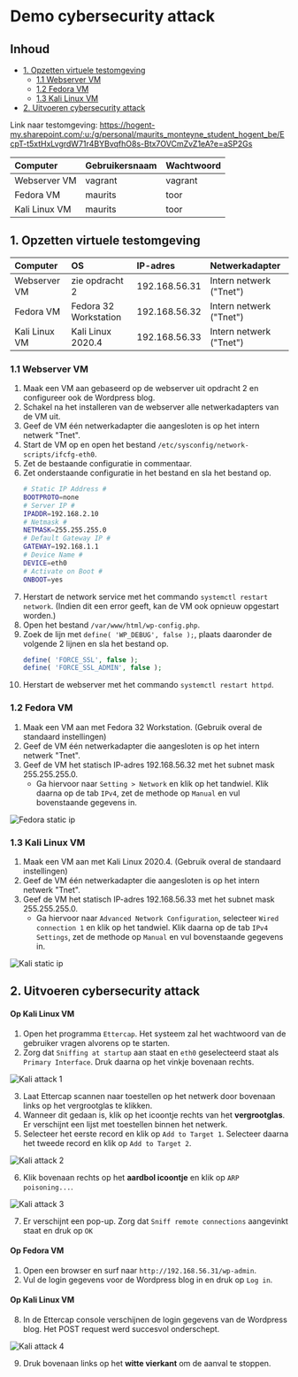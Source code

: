# Demo cybersecurity attack

## Inhoud
- [1. Opzetten virtuele testomgeving](#1-Opzetten-virtuele-testomgeving)
    - [1.1 Webserver VM](#1.1-Webserver-VM)
    - [1.2 Fedora VM](#1.2-Fedora-VM)
    - [1.3 Kali Linux VM](#1.3-Kali-Linux-VM)
- [2. Uitvoeren cybersecurity attack](#2-Uitvoeren-cybersecurity-attack)



Link naar testomgeving: https://hogent-my.sharepoint.com/:u:/g/personal/maurits_monteyne_student_hogent_be/EcpT-t5xtHxLvgrdW71r4BYBvqfhO8s-Btx7OVCmZvZ1eA?e=aSP2Gs

| Computer  | Gebruikersnaam| Wachtwoord |
| :-------- | :------------ | :--------- | 
| Webserver VM | vagrant | vagrant |
| Fedora VM | maurits | toor |
| Kali Linux VM | maurits | toor |

## 1. Opzetten virtuele testomgeving
| Computer | OS | IP-adres| Netwerkadapter |
| :------- | :- | :---------| :------------- | 
| Webserver VM | zie opdracht 2 | 192.168.56.31 | Intern netwerk ("Tnet") |
| Fedora VM | Fedora 32 Workstation | 192.168.56.32 | Intern netwerk ("Tnet") |
| Kali Linux VM | Kali Linux 2020.4 | 192.168.56.33 | Intern netwerk ("Tnet") |

### 1.1 Webserver VM
1. Maak een VM aan gebaseerd op de webserver uit opdracht 2 en configureer ook de Wordpress blog.
2. Schakel na het installeren van de webserver alle netwerkadapters van de VM uit.
3. Geef de VM één netwerkadapter die aangesloten is op het intern netwerk "Tnet".
4. Start de VM op en open het bestand `/etc/sysconfig/network-scripts/ifcfg-eth0`.
5. Zet de bestaande configuratie in commentaar.
6. Zet onderstaande configuratie in het bestand en sla het bestand op.
    ```bash
    # Static IP Address #
    BOOTPROTO=none
    # Server IP #
    IPADDR=192.168.2.10
    # Netmask #
    NETMASK=255.255.255.0
    # Default Gateway IP #
    GATEWAY=192.168.1.1
    # Device Name #
    DEVICE=eth0
    # Activate on Boot #
    ONBOOT=yes
    ```
7. Herstart de network service met het commando `systemctl restart network`. (Indien dit een error geeft, kan de VM ook opnieuw opgestart worden.)
8. Open het bestand `/var/www/html/wp-config.php`.
9. Zoek de lijn met `define( 'WP_DEBUG', false );`, plaats daaronder de volgende 2 lijnen en sla het bestand op.
    ```php
    define( 'FORCE_SSL', false );
    define( 'FORCE_SSL_ADMIN', false );
    ```
10. Herstart de webserver met het commando `systemctl restart httpd`.

### 1.2 Fedora VM
1. Maak een VM aan met Fedora 32 Workstation. (Gebruik overal de standaard instellingen)
2. Geef de VM één netwerkadapter die aangesloten is op het intern netwerk "Tnet".
3. Geef de VM het statisch IP-adres 192.168.56.32 met het subnet mask 255.255.255.0.
    - Ga hiervoor naar `Setting > Network` en klik op het tandwiel. Klik daarna op de tab `IPv4`, zet de methode op `Manual` en vul bovenstaande gegevens in.

![Fedora static ip](img/fedora_static_ip.PNG)

### 1.3 Kali Linux VM
1. Maak een VM aan met Kali Linux 2020.4. (Gebruik overal de standaard instellingen)
2. Geef de VM één netwerkadapter die aangesloten is op het intern netwerk "Tnet".
3. Geef de VM het statisch IP-adres 192.168.56.33 met het subnet mask 255.255.255.0.
    - Ga hiervoor naar `Advanced Network Configuration`, selecteer `Wired connection 1` en klik op het tandwiel. Klik daarna op de tab `IPv4 Settings`, zet de methode op `Manual` en vul bovenstaande gegevens in.

![Kali static ip](img/kali_static_ip.PNG)


## 2. Uitvoeren cybersecurity attack
#### Op Kali Linux VM
1. Open het programma `Ettercap`. Het systeem zal het wachtwoord van de gebruiker vragen alvorens op te starten.
2. Zorg dat `Sniffing at startup` aan staat en `eth0` geselecteerd staat als `Primary Interface`. Druk daarna op het vinkje bovenaan rechts.

![Kali attack 1](img/kali_attack1.PNG)

3. Laat Ettercap scannen naar toestellen op het netwerk door bovenaan links op het vergrootglas te klikken.
4. Wanneer dit gedaan is, klik op het icoontje rechts van het **vergrootglas**. Er verschijnt een lijst met toestellen binnen het netwerk.
5. Selecteer het eerste record en klik op `Add to Target 1`. Selecteer daarna het tweede record en klik op `Add to Target 2`.

![Kali attack 2](img/kali_attack2.PNG)

6. Klik bovenaan rechts op het **aardbol icoontje** en klik op `ARP poisoning...`.

![Kali attack 3](img/kali_attack3.PNG)

7. Er verschijnt een pop-up. Zorg dat `Sniff remote connections` aangevinkt staat en druk op `OK`

#### Op Fedora VM
1. Open een browser en surf naar `http://192.168.56.31/wp-admin`.
2. Vul de login gegevens voor de Wordpress blog in en druk op `Log in`.

#### Op Kali Linux VM
8. In de Ettercap console verschijnen de login gegevens van de Wordpress blog. Het POST request werd succesvol onderschept.

![Kali attack 4](img/kali_attack4.PNG)

9. Druk bovenaan links op het **witte vierkant** om de aanval te stoppen.